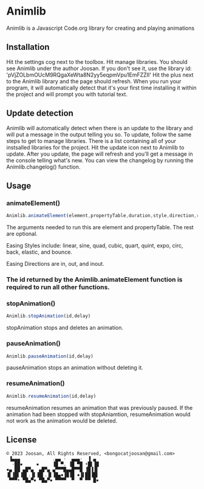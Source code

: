 # Animlib

Animlib is a Javascript Code.org library for creating and playing animations

## Installation




Hit the settings cog next to the toolbox. Hit manage libraries. You should see Animlib under the author Joosan. If you don't see it, use the library id: 'pVjZOLbmOUcM9RQgaXeWta8N2yy5eqpmVpu1EmFZZII' Hit the plus next to the Animlib library and the page should refresh. When you run your program, it will automatically detect that it's your first time installing it within the project and will prompt you with tutorial text. 

## Update detection
Animlib will automatically detect when there is an update to the library and will put a message in the output telling you so. To update, follow the same steps to get to manage libraries. There is a list containing all of your instsalled libraries for the project. Hit the update icon next to Animlib to update. After you update, the page will refresh and you'll get a message in the console telling what's new. You can view the changelog by running the Animlib.changelog() function.
## Usage
### animateElement()



```javascript
Animlib.animateElement(element,propertyTable,duration,style,direction,repeatCount,reverses,delay,callback)
```
The arguments needed to run this are element and propertyTable. The rest are optional.

Easing Styles include: linear, sine, quad, cubic, quart, quint, expo, circ, back, elastic, and bounce.

Easing Directions are in, out, and inout.

### The id returned by the Animlib.animateElement function is required to run all other functions.

### stopAnimation()

```javascript
Animlib.stopAnimation(id,delay)
```
stopAnimation stops and deletes an animation.
### pauseAnimation()
```javascript
Animlib.pauseAnimation(id,delay)
```
pauseAnimation stops an animation without deleting it. 

### resumeAnimation()
```javascript
Animlib.resumeAnimation(id,delay)
```
resumeAnimation resumes an animation that was previously paused. If the animation had been stopped with stopAniamtion, resumeAnimation would not work as the animation would be deleted.

## License
```
© 2023 Joosan, All Rights Reserved, <bongocatjoosan@gmail.com>
 ▐▄▄▄            .▄▄ ·  ▄▄▄·  ▐ ▄ 
  ·██▪     ▪     ▐█ ▀. ▐█ ▀█ •█▌▐█
▪▄ ██ ▄█▀▄  ▄█▀▄ ▄▀▀▀█▄▄█▀▀█ ▐█▐▐▌
▐▌▐█▌▐█▌.▐▌▐█▌.▐▌▐█▄▪▐█▐█ ▪▐▌██▐█▌
 ▀▀▀• ▀█▄▀▪ ▀█▄▀▪ ▀▀▀▀  ▀  ▀ ▀▀ █▪
```
